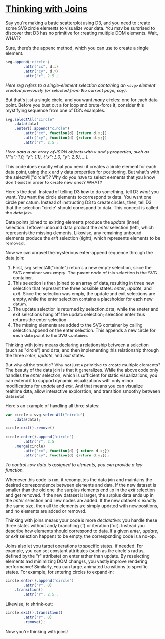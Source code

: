 # [Thinking with Joins](https://bost.ocks.org/mike/join/)

Say you're making a basic scatterplot using D3, and you need to create some SVG circle elements to visualize your data. You may be surprised to discover that D3 has no primitive for creating multiple DOM elements. Wait, WHAT?

Sure, there's the append method, which you can use to create a single element.

```javascript
svg.append("circle")
		.attr("cx", d.x)
		.attr("cy", d.y)
		.attr("r", 2.5);
```

*Here svg refers to a single-element selection containing an ```<svg>``` element created previously (or selected from the current page, say).*

But that's just a single circle, and you want *many* circles: one for each data point. Before you bust out a for loop and brute-force it, consider this mystifying sequence from one of D3's examples.

```javascript
svg.selectAll("circle")
	.data(data)
	.enter().append("circle")
		.attr("cx", function(d) {return d.x;})
		.attr("cy", function(d) {return d.y;})
		.attr("r", 2.5);
```

*Here data is an array of JSON objects with x and y properties, such as [{"x": 1.0, "y": 1.1}, {"x": 2.0, "y": 2.5}, ...].*

This code does exactly what you need: it creates a circle element for each data point, using the x and y data properties for positioning. But what's with the selectAll("circle")? Why do you have to select elements that you know don't exist in order to create new ones? WHAT?

Here's the deal. Instead of telling D3 *how* to do something, tell D3 *what* you want. You want the circle elements to correspond to data. You want one circle per datum. Instead of instructing D3 to create circles, then, tell D3 that the selection "circle" should correspond to data. This concept is called the *data join*.

Data points joined to existing elements produce the *update* (inner) selection. Leftover unbound data product the *enter* selection (left), which represents the missing elements. Likewise, any remaining unbound elements produce the *exit* selection (right), which represents elements to be removed.

Now we can unravel the mysterious enter-append sequence through the data join:

1. First, svg.selectAll("circle") returns a new empty selection, since the SVG container was empty. The parent node of this selection is the SVG container.
2. This selection is then joined to an array of data, resulting in three new selection that represent the three possible states: *enter*, *update*, and *exit*. Since the selection was empty, the update and exit selections are empty, while the enter selection contains a placeholder for each new datum.
3. The update selection is returned by selection.data, while the eneter and exit selections hang off the updata selection; selection.enter thus returns the enter selection.
4. The missing elements are added to the SVG container by calling selection.append on the enter selection. This appends a new circle for each data point to the SVG container.

Thinking with joins means declaring a relationship between a selection (such as "circle") and data, and then implementing this relationship through the three *enter*, *update*, and *exit* states.

But why all the trouble? Why not just a primitive to create multiple elements? The beauty of the data join is that it generalizes. While the above code only handles the *enter* selection, which is sufficient for static visualizations, you can extend it to support dynamic visualizations with only minor modifications for *update* and *exit*. And that means you can visualize realtime data, allow interactive exploration, and transition smoothly between datasets!

Here's an example of handling all three states:

```javascript
var circle = svg.selectAll("circle")
	.data(data);

circle.exit().remove();

circle.enter().append("circle")
		.attr("r", 2.5)
	.merge(circle)
		.attr("cx", function(d) { return d.x;})
		.attr("cy", function(d) {return d.y;});
```

*To control how data is assigned to elements, you can provide a key function.*

Whenever this code is run, it recomputes the data join and maintains the desired correspondence between elements and data. If the new dataset is smaller than the old one, the surplus elements end up in the *exit* selection and get removed. If the new dataset is larger, the surplus data ends up in the *enter* selection and new nodes are added. If the new dataset is exactly the same size, then all the elements are simply updated with new positions, and no elements are added or removed.

Thinking with joins means your code is more *declarative*: you handle these three states without andy branching (if) or iteration (for). Instead you describe how elements should correspond to data. If a given *enter*, *update*, or *exit* selection happens to be empty, the corresponding code is a no-op.

Joins also let you target operations to specific states, if needed. For example, you can set constant attributes (such as the circle's radius, defined by the "r" attribute) on enter rather than update. By reselecting elements and minimizing DOM changes, you vastly improve rendering performance! Similarly, you can target animated transitions to specific states. For example, for entering circles to expand-in:

```javascript
circle.enter().append("circle")
		.attr("r", 0)
	.transition()
		.attr("r", 2.5);
```

Likewise, to shrink-out:

```javascript
circle.exit().transition()
		.attr("r", 0)
		.remove();
```

Now you're thinking with joins!